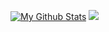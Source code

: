 [![My Github Stats](https://github-readme-stats.vercel.app/api?username=CodeDiseaseDev&theme=darcula)](https://github.com/CodeDiseaseDev)
![](https://discord.c99.nl/widget/theme-4/726789582590312490.png)
